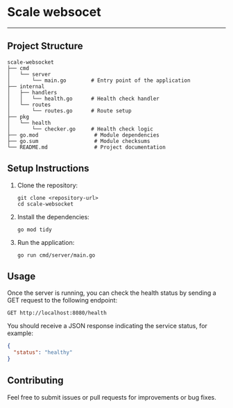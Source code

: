 # Scale websocet
----

## Project Structure

```
scale-websocket
├── cmd
│   └── server
│       └── main.go        # Entry point of the application
├── internal
│   ├── handlers
│   │   └── health.go      # Health check handler
│   └── routes
│       └── routes.go      # Route setup
├── pkg
│   └── health
│       └── checker.go     # Health check logic
├── go.mod                  # Module dependencies
├── go.sum                  # Module checksums
└── README.md               # Project documentation
```

## Setup Instructions

1. Clone the repository:
   ```
   git clone <repository-url>
   cd scale-websocket
   ```

2. Install the dependencies:
   ```
   go mod tidy
   ```

3. Run the application:
   ```
   go run cmd/server/main.go
   ```

## Usage

Once the server is running, you can check the health status by sending a GET request to the following endpoint:

```
GET http://localhost:8080/health
```

You should receive a JSON response indicating the service status, for example:

```json
{
  "status": "healthy"
}
```

## Contributing

Feel free to submit issues or pull requests for improvements or bug fixes.